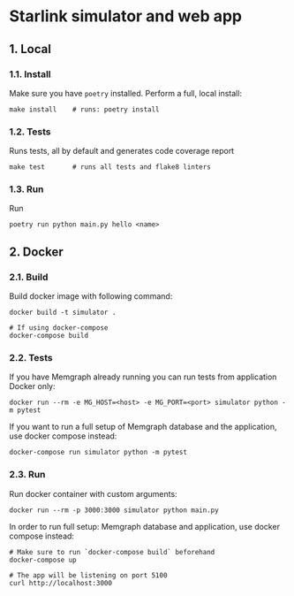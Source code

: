Starlink simulator and web app
===

## 1. Local

### 1.1. Install

Make sure you have `poetry` installed. Perform a full, local install:

```shell
make install    # runs: poetry install
```

### 1.2. Tests

Runs tests, all by default and generates code coverage report

```shell
make test       # runs all tests and flake8 linters
```

### 1.3. Run

Run 

```shell
poetry run python main.py hello <name>
```

## 2. Docker

### 2.1. Build

Build docker image with following command:

```shell
docker build -t simulator .

# If using docker-compose
docker-compose build
```

### 2.2. Tests

If you have Memgraph already running you can run tests from application Docker only:

```shell
docker run --rm -e MG_HOST=<host> -e MG_PORT=<port> simulator python -m pytest
```

If you want to run a full setup of Memgraph database and the application, use docker compose instead:

```shell
docker-compose run simulator python -m pytest
```

### 2.3. Run

Run docker container with custom arguments:

```shell
docker run --rm -p 3000:3000 simulator python main.py
```

In order to run full setup: Memgraph database and application, use docker compose instead:

```shell
# Make sure to run `docker-compose build` beforehand
docker-compose up

# The app will be listening on port 5100
curl http://localhost:3000
```

